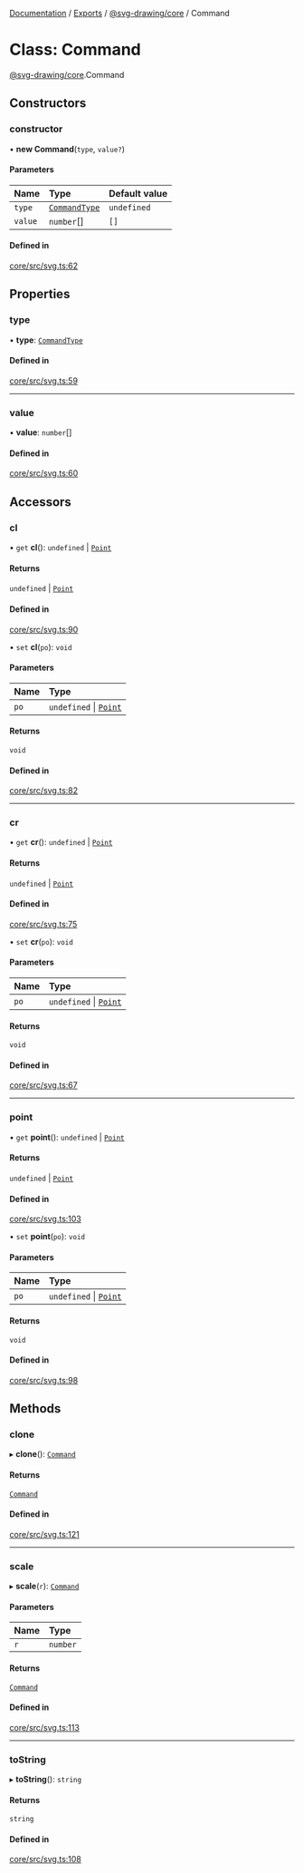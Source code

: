 [Documentation](../README.md) / [Exports](../modules.md) / [@svg-drawing/core](../modules/svg_drawing_core.md) / Command

# Class: Command

[@svg-drawing/core](../modules/svg_drawing_core.md).Command

## Constructors

### constructor

• **new Command**(`type`, `value?`)

#### Parameters

| Name | Type | Default value |
| :------ | :------ | :------ |
| `type` | [`CommandType`](../modules/svg_drawing_core.md#commandtype) | `undefined` |
| `value` | `number`[] | `[]` |

#### Defined in

[core/src/svg.ts:62](https://github.com/kmkzt/svg-drawing/blob/aa15570/packages/core/src/svg.ts#L62)

## Properties

### type

• **type**: [`CommandType`](../modules/svg_drawing_core.md#commandtype)

#### Defined in

[core/src/svg.ts:59](https://github.com/kmkzt/svg-drawing/blob/aa15570/packages/core/src/svg.ts#L59)

___

### value

• **value**: `number`[]

#### Defined in

[core/src/svg.ts:60](https://github.com/kmkzt/svg-drawing/blob/aa15570/packages/core/src/svg.ts#L60)

## Accessors

### cl

• `get` **cl**(): `undefined` \| [`Point`](svg_drawing_core.Point.md)

#### Returns

`undefined` \| [`Point`](svg_drawing_core.Point.md)

#### Defined in

[core/src/svg.ts:90](https://github.com/kmkzt/svg-drawing/blob/aa15570/packages/core/src/svg.ts#L90)

• `set` **cl**(`po`): `void`

#### Parameters

| Name | Type |
| :------ | :------ |
| `po` | `undefined` \| [`Point`](svg_drawing_core.Point.md) |

#### Returns

`void`

#### Defined in

[core/src/svg.ts:82](https://github.com/kmkzt/svg-drawing/blob/aa15570/packages/core/src/svg.ts#L82)

___

### cr

• `get` **cr**(): `undefined` \| [`Point`](svg_drawing_core.Point.md)

#### Returns

`undefined` \| [`Point`](svg_drawing_core.Point.md)

#### Defined in

[core/src/svg.ts:75](https://github.com/kmkzt/svg-drawing/blob/aa15570/packages/core/src/svg.ts#L75)

• `set` **cr**(`po`): `void`

#### Parameters

| Name | Type |
| :------ | :------ |
| `po` | `undefined` \| [`Point`](svg_drawing_core.Point.md) |

#### Returns

`void`

#### Defined in

[core/src/svg.ts:67](https://github.com/kmkzt/svg-drawing/blob/aa15570/packages/core/src/svg.ts#L67)

___

### point

• `get` **point**(): `undefined` \| [`Point`](svg_drawing_core.Point.md)

#### Returns

`undefined` \| [`Point`](svg_drawing_core.Point.md)

#### Defined in

[core/src/svg.ts:103](https://github.com/kmkzt/svg-drawing/blob/aa15570/packages/core/src/svg.ts#L103)

• `set` **point**(`po`): `void`

#### Parameters

| Name | Type |
| :------ | :------ |
| `po` | `undefined` \| [`Point`](svg_drawing_core.Point.md) |

#### Returns

`void`

#### Defined in

[core/src/svg.ts:98](https://github.com/kmkzt/svg-drawing/blob/aa15570/packages/core/src/svg.ts#L98)

## Methods

### clone

▸ **clone**(): [`Command`](svg_drawing_core.Command.md)

#### Returns

[`Command`](svg_drawing_core.Command.md)

#### Defined in

[core/src/svg.ts:121](https://github.com/kmkzt/svg-drawing/blob/aa15570/packages/core/src/svg.ts#L121)

___

### scale

▸ **scale**(`r`): [`Command`](svg_drawing_core.Command.md)

#### Parameters

| Name | Type |
| :------ | :------ |
| `r` | `number` |

#### Returns

[`Command`](svg_drawing_core.Command.md)

#### Defined in

[core/src/svg.ts:113](https://github.com/kmkzt/svg-drawing/blob/aa15570/packages/core/src/svg.ts#L113)

___

### toString

▸ **toString**(): `string`

#### Returns

`string`

#### Defined in

[core/src/svg.ts:108](https://github.com/kmkzt/svg-drawing/blob/aa15570/packages/core/src/svg.ts#L108)
